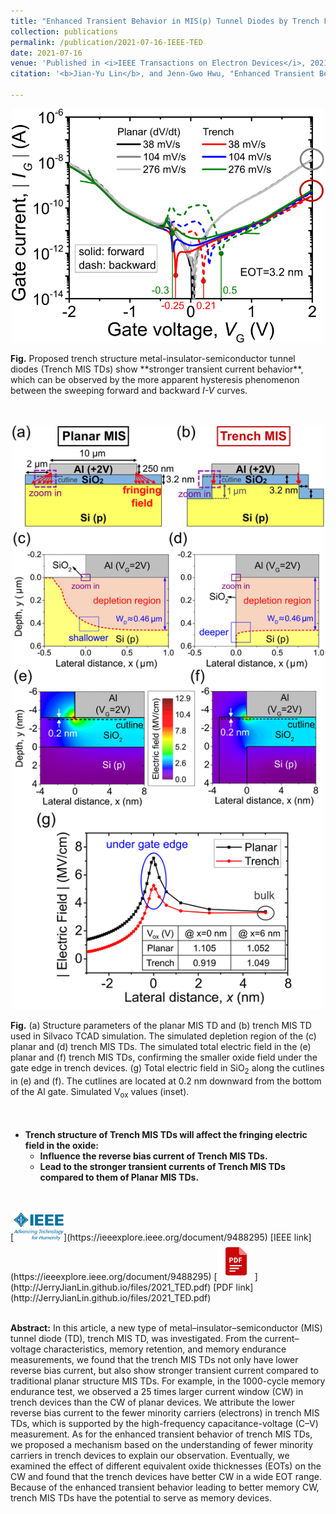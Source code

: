 ```yaml
---
title: "Enhanced Transient Behavior in MIS(p) Tunnel Diodes by Trench Forming at the Gate Edge"
collection: publications
permalink: /publication/2021-07-16-IEEE-TED
date: 2021-07-16
venue: 'Published in <i>IEEE Transactions on Electron Devices</i>, 2021'
citation: '<b>Jian-Yu Lin</b>, and Jenn-Gwo Hwu, "Enhanced Transient Behavior in MIS(p) Tunnel Diodes by Trench Forming at the Gate Edge," in <i>IEEE Transactions on Electron Devices</i>, vol. 68, no. 9, pp. 4189-4194, Sept. 2021, doi: 10.1109/TED.2021.3095052.'

---
```

<p style="text-align:center;"><img src='/images/IEEE_TED_IV.svg' width='500'></p>
<b>Fig.</b> Proposed trench structure metal-insulator-semiconductor tunnel diodes (Trench MIS TDs) show **stronger transient current behavior**, which can be observed by the more apparent hysteresis phenomenon between the sweeping forward and backward <i>I-V</i> curves.<br/>
<br/>
<br/>

<p style="text-align:center;"><img src='/images/IEEE_TED_TCAD_v2.svg' width='500'></p>
<b>Fig.</b> (a) Structure parameters of the planar MIS TD and (b) trench MIS TD used in Silvaco TCAD simulation. The simulated depletion region of the (c) planar and (d) trench MIS TDs. The simulated total electric field in the (e) planar and (f) trench MIS TDs, confirming the smaller oxide field under the gate edge in trench devices. (g) Total electric field in SiO<sub>2</sub> along the cutlines in (e) and (f). The cutlines are located at 0.2 nm downward from the bottom of the Al gate. Simulated V<sub>ox</sub> values (inset).<br/>
<br/>
<br/>

* <b>Trench structure of Trench MIS TDs will affect the fringing electric field in the oxide: </b>
  * <b>Influence the reverse bias current of Trench MIS TDs.</b> 
  * <b>Lead to the stronger transient currents of Trench MIS TDs compared to them of Planar MIS TDs.</b>

<br/>
<br/>
[<img src='/images/IEEE_logo.png' width='80' >](https://ieeexplore.ieee.org/document/9488295)
[IEEE link](https://ieeexplore.ieee.org/document/9488295) 
[<img src='/images/pdf.png' width='60' >](http://JerryJianLin.github.io/files/2021_TED.pdf)
[PDF link](http://JerryJianLin.github.io/files/2021_TED.pdf)
<br/>
<br/>

**Abstract:** In this article, a new type of metal–insulator–semiconductor (MIS) tunnel diode (TD), trench MIS TD, was investigated. From the current–voltage characteristics, memory retention, and memory endurance measurements, we found that the trench MIS TDs not only have lower reverse bias current, but also show stronger transient current compared to traditional planar structure MIS TDs. For example, in the 1000-cycle memory endurance test, we observed a 25 times larger current window (CW) in trench devices than the CW of planar devices. We attribute the lower reverse bias current to the fewer minority carriers (electrons) in trench MIS TDs, which is supported by the high-frequency capacitance-voltage (C–V) measurement. As for the enhanced transient behavior of trench MIS TDs, we proposed a mechanism based on the understanding of fewer minority carriers in trench devices to explain our observation. Eventually, we examined the effect of different equivalent oxide thicknesses (EOTs) on the CW and found that the trench devices have better CW in a wide EOT range. Because of the enhanced transient behavior leading to better memory CW, trench MIS TDs have the potential to serve as memory devices. <br/>


<!-- Recommended citation: Your Name, You. (2010). "Paper Title Number 2." <i>Journal 1</i>. 1(2). -->
